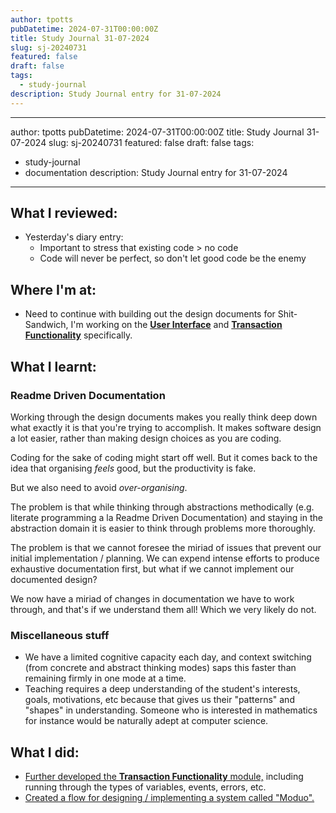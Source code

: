 ```yaml
---
author: tpotts
pubDatetime: 2024-07-31T00:00:00Z
title: Study Journal 31-07-2024
slug: sj-20240731
featured: false
draft: false
tags:
  - study-journal
description: Study Journal entry for 31-07-2024
---
```

---
author: tpotts
pubDatetime: 2024-07-31T00:00:00Z
title: Study Journal 31-07-2024
slug: sj-20240731
featured: false
draft: false
tags:
  - study-journal
  - documentation
description: Study Journal entry for 31-07-2024
---

## What I reviewed:

- Yesterday's diary entry:
  - Important to stress that existing code > no code
  - Code will never be perfect, so don't let good code be the enemy

## Where I'm at:

- Need to continue with building out the design documents for Shit-Sandwich, I'm working on the [**User Interface**](../../projects/Shit-Sandwich/components/User_Interface.md) and [**Transaction Functionality**](../../projects/Shit-Sandwich/components/Transaction_Functionality.md) specifically.

## What I learnt:

### Readme Driven Documentation

Working through the design documents makes you really think deep down what exactly it is that you're trying to accomplish. It makes software design a lot easier, rather than making design choices as you are coding.

Coding for the sake of coding might start off well. But it comes back to the idea that organising _feels_ good, but the productivity is fake.

But we also need to avoid _over-organising_.

The problem is that while thinking through abstractions methodically (e.g. literate programming a la Readme Driven Documentation) and staying in the abstraction domain it is easier to think through problems more thoroughly.

The problem is that we cannot foresee the miriad of issues that prevent our initial implementation / planning. We can expend intense efforts to produce exhaustive documentation first, but what if we cannot implement our documented design?

We now have a miriad of changes in documentation we have to work through, and that's if we understand them all! Which we very likely do not.

### Miscellaneous stuff

- We have a limited cognitive capacity each day, and context switching (from concrete and abstract thinking modes) saps this faster than remaining firmly in one mode at a time.
- Teaching requires a deep understanding of the student's interests, goals, motivations, etc because that gives us their "patterns" and "shapes" in understanding. Someone who is interested in mathematics for instance would be naturally adept at computer science.

## What I did:

- [Further developed the **Transaction Functionality** module,](../../projects/Shit-Sandwich/components/Transaction_Functionality.md) including running through the types of variables, events, errors, etc.
- [Created a flow for designing / implementing a system called "Moduo".](../../study/Moduo.md)

